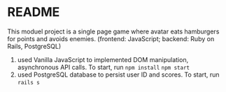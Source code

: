 # README
This moduel project is a single page game where avatar eats hamburgers for points and avoids enemies.
(frontend: JavaScript; backend: Ruby on Rails, PostgreSQL) 			

1. used Vanilla JavaScript to implemented DOM manipulation, asynchronous API calls. To start, run `npm install` `npm start`
2. used PostgreSQL database to persist user ID and scores. To start, run `rails s`

